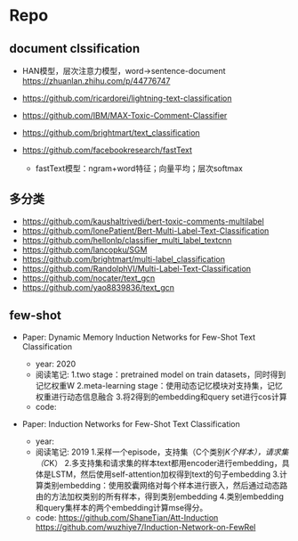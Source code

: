 
# Repo
## document clssification
- HAN模型，层次注意力模型，word->sentence-document https://zhuanlan.zhihu.com/p/44776747

- https://github.com/ricardorei/lightning-text-classification
- https://github.com/IBM/MAX-Toxic-Comment-Classifier
- https://github.com/brightmart/text_classification
- https://github.com/facebookresearch/fastText
  - fastText模型：ngram+word特征；向量平均；层次softmax

## 多分类
- https://github.com/kaushaltrivedi/bert-toxic-comments-multilabel
- https://github.com/lonePatient/Bert-Multi-Label-Text-Classification
- https://github.com/hellonlp/classifier_multi_label_textcnn
- https://github.com/lancopku/SGM
- https://github.com/brightmart/multi-label_classification
- https://github.com/RandolphVI/Multi-Label-Text-Classification
- https://github.com/nocater/text_gcn
- https://github.com/yao8839836/text_gcn


## few-shot

- Paper: Dynamic Memory Induction Networks for Few-Shot Text Classification
  - year: 2020
  - 阅读笔记: 
    1.two stage：pretrained model on train datasets，同时得到记忆权重W
    2.meta-learning stage：使用动态记忆模块对支持集，记忆权重进行动态信息融合
    3.将2得到的embedding和query set进行cos计算
  - code: 

- Paper: Induction Networks for Few-Shot Text Classification
  - year: 
  - 阅读笔记: 2019
    1.采样一个episode，支持集（C个类别*K个样本），请求集（C*K）
    2.多支持集和请求集的样本text都用encoder进行embedding，具体是LSTM，然后使用self-attention加权得到text的句子embedding
    3.计算类别embedding：使用胶囊网络对每个样本进行嵌入，然后通过动态路由的方法加权类别的所有样本，得到类别embedding
    4.类别embedding和query集样本的两个embedding计算mse得分。
  - code: https://github.com/ShaneTian/Att-Induction
    https://github.com/wuzhiye7/Induction-Network-on-FewRel

